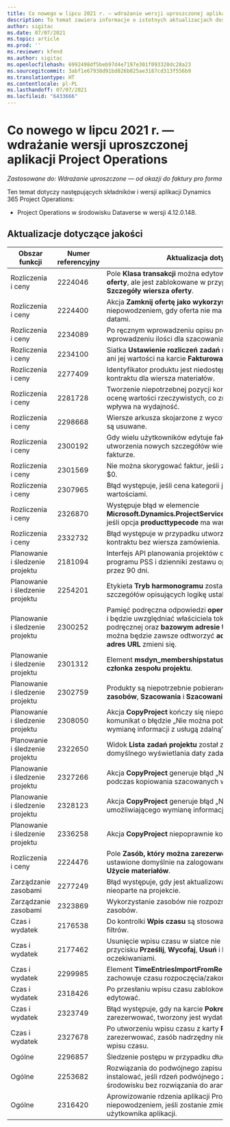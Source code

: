 ```yaml
---
title: Co nowego w lipcu 2021 r. — wdrażanie wersji uproszczonej aplikacji Project Operations
description: To temat zawiera informacje o istotnych aktualizacjach dostępnych w wydaniu aplikacji wdrożenia wersji uproszczonej aplikacji Project Operations z lipca 2021 r.
author: sigitac
ms.date: 07/07/2021
ms.topic: article
ms.prod: ''
ms.reviewer: kfend
ms.author: sigitac
ms.openlocfilehash: 6992498df5beb97d4e7197e301f093320dc28a23
ms.sourcegitcommit: 3abf1e67938d91bd826b025ae3187cd313f556b9
ms.translationtype: HT
ms.contentlocale: pl-PL
ms.lasthandoff: 07/07/2021
ms.locfileid: "6433666"
---
```

# <a name="whats-new-july-2021---project-operations-lite-deployment"></a>Co nowego w lipcu 2021 r. — wdrażanie wersji uproszczonej aplikacji Project Operations

_Zastosowane do: Wdrażanie uproszczone — od okazji do faktury pro forma_

Ten temat dotyczy następujących składników i wersji aplikacji Dynamics 365 Project Operations:

  - Project Operations w środowisku Dataverse w wersji 4.12.0.148.

## <a name="quality-updates"></a>Aktualizacje dotyczące jakości
| **Obszar funkcji**              | **Numer referencyjny** | **Aktualizacja dotycząca jakości**                                                                                                                                                                                             |
|-------------------------------|----------------------|----------------------------------------------------------------------------------------------------------------------------------------------------------------------------------------------------------------|
| Rozliczenia i ceny           | 2224046              | Pole **Klasa transakcji** można edytować na karcie **Szczegóły wiersza oferty**, ale jest zablokowane w przypadku pracy na stronie **Szczegóły wiersza oferty**.                                                                     |
| Rozliczenia i ceny           | 2224400              | Akcja **Zamknij ofertę jako wykorzystaną** kończy się niepowodzeniem, gdy oferta nie ma kamieni milowych związanych z datami.                                                                                                                                    |
| Rozliczenia i ceny           | 2234089              | Po ręcznym wprowadzeniu opisu produktu jest ono czyszczony po wprowadzeniu ilości dla szacowania materiału.                                                                                                                         |
| Rozliczenia i ceny           | 2234100              | Siatka **Ustawienie rozliczeń zadań** nie zawiera kolumny **Materiały** ani jej wartości na karcie **Fakturowanie zadania** projektu.                                                                                                       |
| Rozliczenia i ceny           | 2277409              | Identyfikator produktu jest niedostępny w szczegółach pozycji kontraktu dla wiersza materiałów.                                                                                                                                        |
| Rozliczenia i ceny           | 2281728              | Tworzenie niepotrzebnej pozycji kontraktu powoduje ponowną ocenę wartości rzeczywistych, co znacząco zwiększa ilość danych i wpływa na wydajność.                                                                                |
| Rozliczenia i ceny           | 2298668              | Wiersze arkusza skojarzone z wycofanym i usuniętym wydatkiem nie są usuwane.                                                                                                                                     |
| Rozliczenia i ceny           | 2300192              | Gdy wielu użytkowników edytuje fakturę, istnieje możliwość utworzenia nowych szczegółów wiersza faktury na potwierdzonej fakturze.                                                                                   |
| Rozliczenia i ceny           | 2301569              | Nie można skorygować faktur, jeśli zastosowano zachowanie kwoty \$0.                                                                                                                                        |
| Rozliczenia i ceny           | 2307965              | Błąd występuje, jeśli cena kategorii jest tworzona z brakującymi wartościami.                                                                                                                           |
| Rozliczenia i ceny           | 2326870              | Występuje błąd w elemencie **Microsoft.Dynamics.ProjectService.Plugins.PostInvoiceLineDelete**, jeśli opcja **producttypecode** ma wartość null.                                                                            |
| Rozliczenia i ceny           | 2332732              | Błąd występuje w przypadku utworzenia kamienia milowego pozycji kontraktu bez wiersza zamówienia.                                                                                                                |
| Planowanie i śledzenie projektu | 2181094              | Interfejs API planowania projektów obsługuje teraz dzienniki programu PSS i dzienniki zestawu operacji, które są przechowywane przez 90 dni.                                                                                                                  |
| Planowanie i śledzenie projektu | 2254201              | Etykieta **Tryb harmonogramu** zostanie zaktualizowana przy użyciu szczegółów opisujących logikę ustalania wartości domyślnych.                                                                                                                                      |
| Planowanie i śledzenie projektu | 2300252              | Pamięć podręczna odpowiedzi **openProject** zostanie zaktualizowana i będzie uwzględniać właściciela tokenu w kluczu pamięci podręcznej oraz **bazowym adresie URL** i **adresie URL segmentu**, można będzie zawsze odtworzyć **adres URL żądania**, jeśli **bazowy adres URL** zmieni się. |
| Planowanie i śledzenie projektu | 2301312              | Element **msdyn_membershipstatus** zostały usunięte z widoku **członka zespołu projektu**.                                                                                                                                        |
| Planowanie i śledzenie projektu | 2302759              | Produkty są niepotrzebnie pobierane na kartach **Przypisania zasobów**, **Szacowania** i **Szacowania wydatków**.                                                                                                        |
| Planowanie i śledzenie projektu | 2308050              | Akcja **CopyProject** kończy się niepowodzeniem i jest wyświetlany komunikat o błędzie „Nie można pobrać tokenu umożliwiającego wymianę informacji z usługą zdalną”.                                                                                                                           |
| Planowanie i śledzenie projektu | 2322650              | Widok **Lista zadań projektu** został zaktualizowany w celu domyślnego wyświetlania daty zadania.                                                                                                            |
| Planowanie i śledzenie projektu | 2327266              | Akcja **CopyProject** generuje błąd „Nie znaleziono klucza w słowniku” podczas kopiowania szacowanych wartości.                                                                                                      |
| Planowanie i śledzenie projektu | 2328123              | Akcja **CopyProject** generuje błąd „Nie można pobrać tokenu umożliwiającego wymianę informacji z usługą zdalną”.                                                                                                                          |
| Planowanie i śledzenie projektu | 2336258              | Akcja **CopyProject** niepoprawnie kopiuje nazwy położenia zasobów.                                                                                                                                                 |
| Rozliczenia i ceny           | 2224476              | Pole **Zasób, który można zarezerwować** nie jest poprawnie ustawione domyślnie na zalogowanego użytkownika na stronie **Użycie materiałów**.                                                                                                            |
| Zarządzanie zasobami           | 2277249              | Błąd występuje, gdy jest aktualizowane wymaganie zasobów nieoparte na projekcie.                                                                                                            |
| Zarządzanie zasobami           | 2323869              | Wykorzystanie zasobów nie rozpoznaje poprawnie filtrowanych zasobów.                                                                                                                                             |
| Czas i wydatek              | 2176538              | Do kontrolki **Wpis czasu** są stosowane nieprawidłowe operatory filtrów.                                                                                                                                                   |
| Czas i wydatek              | 2177462              | Usunięcie wpisu czasu w siatce nie powoduje zaktualizowania stanu przycisku **Prześlij**, **Wycofaj**, **Usuń** i **Edytuj wpis** zgodnie z oczekiwaniami.                                                                                        |
| Czas i wydatek              | 2299985              | Element **TimeEntriesImportFromResourceAssignment** nie zachowuje czasu rozpoczęcia/zakończenia z rozkładów przypisania.                                                                                                  |
| Czas i wydatek              | 2318426              | Po przesłaniu wpisu czasu zablokowane pola można nadal edytować.                                                                                                                                   |
| Czas i wydatek              | 2323749              | Błąd występuje, gdy na karcie **Pokrewne** zasobu, który można zarezerwować, tworzony jest wydatek.                                                                                                      |
| Czas i wydatek              | 2327678              | Po utworzeniu wpisu czasu z karty **Pokrewne** zasobu, który można zarezerwować, zasób nadrzędny nie jest przekazywany do kontrolki wpisu czasu.                                                                            |
| Ogólne                       | 2296857              | Śledzenie postępu w przypadku długotrwałych zadań.                                                                                                                                                                        |
| Ogólne                       | 2253682              | Rozwiązania do podwójnego zapisu Project Operations nie należy instalować, jeśli rdzeń podwójnego zapisu jest instalowany w środowisku bez rozwiązania do aranżacji podwójnego zapisu.                                                |
| Ogólne                       | 2316420              | Aprowizowanie rdzenia aplikacji Project Service kończy się niepowodzeniem, jeśli zostanie zmieniona jednostka biznesowa użytkownika aplikacji.                                                                                                                     |
